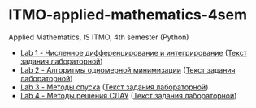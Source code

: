 # ITMO-applied-mathematics-4sem
Applied Mathematics, IS ITMO, 4th semester (Python)

- [Lab 1 - Численное дифференцирование и интегрирование](https://github.com/alinaiil/ITMO-applied-mathematics-4sem/blob/main/lab1/lab1.ipynb) ([Текст задания лабораторной](https://github.com/alinaiil/ITMO-applied-mathematics-4sem/blob/main/lab1/Lab1.pdf))
- [Lab 2 - Алгоритмы одномерной минимизации](https://github.com/alinaiil/ITMO-applied-mathematics-4sem/blob/main/lab2/lab2.ipynb) ([Текст задания лабораторной](https://github.com/alinaiil/ITMO-applied-mathematics-4sem/blob/main/lab2/Lab2.pdf))
- [Lab 3 - Методы спуска](https://github.com/alinaiil/ITMO-applied-mathematics-4sem/blob/main/lab3/lab3.ipynb) ([Текст задания лабораторной](https://github.com/alinaiil/ITMO-applied-mathematics-4sem/blob/main/lab3/Lab3.pdf))
- [Lab 4 - Методы решения СЛАУ](https://github.com/alinaiil/ITMO-applied-mathematics-4sem/blob/main/lab4/lab4.ipynb) ([Текст задания лабораторной](https://github.com/alinaiil/ITMO-applied-mathematics-4sem/blob/main/lab4/Lab4.pdf))
